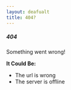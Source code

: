 ```yaml
---
layout: deafualt
title: 404?
---
```


##### 404
Something went wrong!

**It Could Be:**
- The url is wrong
- The server is offline